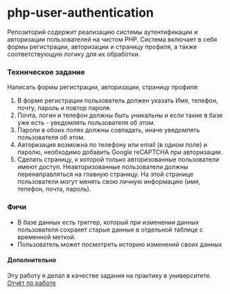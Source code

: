 # php-user-authentication
Репозиторий содержит реализацию системы аутентификации и авторизации пользователей на чистом PHP. Система включает в себя формы регистрации, авторизации и страницу профиля, а также соответствующую логику для их обработки.

### Техническое задание
Написать формы регистрации, авторизации, страницу профиля:
1. В форме регистрации пользователь должен указать Имя, телефон, почту, пароль и повтор пароля.
2. Почта, логин  и телефон должны быть уникальны и если такие в базе уже есть - уведомлять пользователя об этом.
3. Пароли в обоих полях должны совпадать, иначе уведомлять пользователя об этом.
4. Авторизация возможна по телефону или email (в одном поле) и паролю, необходимо добавить Google reCAPTCHA при авторизации.
5. Сделать страницу, к которой только авторизованные пользователи имеют доступ. Неавторизованные пользователи должны перенаправляться на главную страницу. На этой странице пользователи могут менять свою личную информацию (имя, телефон, почта, пароль).

### Фичи
- В базе данных есть триггер, который при изменении данных пользователя сохраяет старые данные в отдельной таблице с временной меткой. 
- Пользователь может посмотреть историю изменений своих данных

#### Дополнительно
Эту работу я делал в качестве задания на практику в университете. [Отчёт по работе](docs/Отчёт_ШегелайВМ_ПИ-201(1).pdf)
